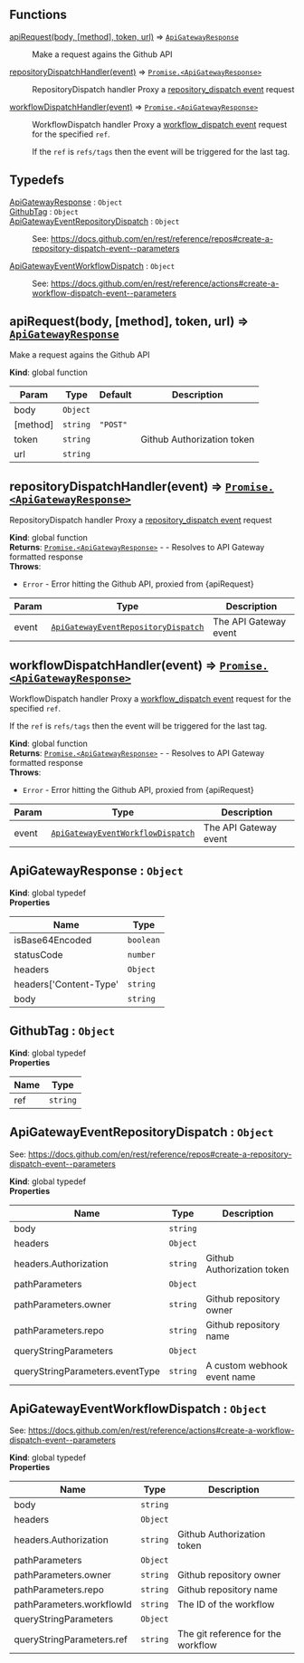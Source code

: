 ## Functions

<dl>
<dt><a href="#apiRequest">apiRequest(body, [method], token, url)</a> ⇒ <code><a href="#ApiGatewayResponse">ApiGatewayResponse</a></code></dt>
<dd><p>Make a request agains the Github API</p>
</dd>
<dt><a href="#repositoryDispatchHandler">repositoryDispatchHandler(event)</a> ⇒ <code><a href="#ApiGatewayResponse">Promise.&lt;ApiGatewayResponse&gt;</a></code></dt>
<dd><p>RepositoryDispatch handler
Proxy a <a href="https://docs.github.com/en/rest/reference/repos#create-a-repository-dispatch-event">repository_dispatch event</a> request</p>
</dd>
<dt><a href="#workflowDispatchHandler">workflowDispatchHandler(event)</a> ⇒ <code><a href="#ApiGatewayResponse">Promise.&lt;ApiGatewayResponse&gt;</a></code></dt>
<dd><p>WorkflowDispatch handler
Proxy a <a href="https://docs.github.com/en/rest/reference/actions#create-a-workflow-dispatch-event">workflow_dispatch event</a>
request for the specified <code>ref</code>.</p>
<p>If the <code>ref</code> is <code>refs/tags</code> then the event will be triggered for the last tag.</p>
</dd>
</dl>

## Typedefs

<dl>
<dt><a href="#ApiGatewayResponse">ApiGatewayResponse</a> : <code>Object</code></dt>
<dd></dd>
<dt><a href="#GithubTag">GithubTag</a> : <code>Object</code></dt>
<dd></dd>
<dt><a href="#ApiGatewayEventRepositoryDispatch">ApiGatewayEventRepositoryDispatch</a> : <code>Object</code></dt>
<dd><p>See: <a href="https://docs.github.com/en/rest/reference/repos#create-a-repository-dispatch-event--parameters">https://docs.github.com/en/rest/reference/repos#create-a-repository-dispatch-event--parameters</a></p>
</dd>
<dt><a href="#ApiGatewayEventWorkflowDispatch">ApiGatewayEventWorkflowDispatch</a> : <code>Object</code></dt>
<dd><p>See: <a href="https://docs.github.com/en/rest/reference/actions#create-a-workflow-dispatch-event--parameters">https://docs.github.com/en/rest/reference/actions#create-a-workflow-dispatch-event--parameters</a></p>
</dd>
</dl>

<a name="apiRequest"></a>

## apiRequest(body, [method], token, url) ⇒ [<code>ApiGatewayResponse</code>](#ApiGatewayResponse)
Make a request agains the Github API

**Kind**: global function  

| Param | Type | Default | Description |
| --- | --- | --- | --- |
| body | <code>Object</code> |  |  |
| [method] | <code>string</code> | <code>&quot;POST&quot;</code> |  |
| token | <code>string</code> |  | Github Authorization token |
| url | <code>string</code> |  |  |

<a name="repositoryDispatchHandler"></a>

## repositoryDispatchHandler(event) ⇒ [<code>Promise.&lt;ApiGatewayResponse&gt;</code>](#ApiGatewayResponse)
RepositoryDispatch handler
Proxy a [repository_dispatch event](https://docs.github.com/en/rest/reference/repos#create-a-repository-dispatch-event) request

**Kind**: global function  
**Returns**: [<code>Promise.&lt;ApiGatewayResponse&gt;</code>](#ApiGatewayResponse) - - Resolves to API Gateway formatted response  
**Throws**:

- <code>Error</code> - Error hitting the Github API, proxied from {apiRequest}


| Param | Type | Description |
| --- | --- | --- |
| event | [<code>ApiGatewayEventRepositoryDispatch</code>](#ApiGatewayEventRepositoryDispatch) | The API Gateway event |

<a name="workflowDispatchHandler"></a>

## workflowDispatchHandler(event) ⇒ [<code>Promise.&lt;ApiGatewayResponse&gt;</code>](#ApiGatewayResponse)
WorkflowDispatch handler
Proxy a [workflow_dispatch event](https://docs.github.com/en/rest/reference/actions#create-a-workflow-dispatch-event)
request for the specified `ref`.

If the `ref` is `refs/tags` then the event will be triggered for the last tag.

**Kind**: global function  
**Returns**: [<code>Promise.&lt;ApiGatewayResponse&gt;</code>](#ApiGatewayResponse) - - Resolves to API Gateway formatted response  
**Throws**:

- <code>Error</code> - Error hitting the Github API, proxied from {apiRequest}


| Param | Type | Description |
| --- | --- | --- |
| event | [<code>ApiGatewayEventWorkflowDispatch</code>](#ApiGatewayEventWorkflowDispatch) | The API Gateway event |

<a name="ApiGatewayResponse"></a>

## ApiGatewayResponse : <code>Object</code>
**Kind**: global typedef  
**Properties**

| Name | Type |
| --- | --- |
| isBase64Encoded | <code>boolean</code> | 
| statusCode | <code>number</code> | 
| headers | <code>Object</code> | 
| headers['Content-Type' | <code>string</code> | 
| body | <code>string</code> | 

<a name="GithubTag"></a>

## GithubTag : <code>Object</code>
**Kind**: global typedef  
**Properties**

| Name | Type |
| --- | --- |
| ref | <code>string</code> | 

<a name="ApiGatewayEventRepositoryDispatch"></a>

## ApiGatewayEventRepositoryDispatch : <code>Object</code>
See: https://docs.github.com/en/rest/reference/repos#create-a-repository-dispatch-event--parameters

**Kind**: global typedef  
**Properties**

| Name | Type | Description |
| --- | --- | --- |
| body | <code>string</code> |  |
| headers | <code>Object</code> |  |
| headers.Authorization | <code>string</code> | Github Authorization token |
| pathParameters | <code>Object</code> |  |
| pathParameters.owner | <code>string</code> | Github repository owner |
| pathParameters.repo | <code>string</code> | Github repository name |
| queryStringParameters | <code>Object</code> |  |
| queryStringParameters.eventType | <code>string</code> | A custom webhook event name |

<a name="ApiGatewayEventWorkflowDispatch"></a>

## ApiGatewayEventWorkflowDispatch : <code>Object</code>
See: https://docs.github.com/en/rest/reference/actions#create-a-workflow-dispatch-event--parameters

**Kind**: global typedef  
**Properties**

| Name | Type | Description |
| --- | --- | --- |
| body | <code>string</code> |  |
| headers | <code>Object</code> |  |
| headers.Authorization | <code>string</code> | Github Authorization token |
| pathParameters | <code>Object</code> |  |
| pathParameters.owner | <code>string</code> | Github repository owner |
| pathParameters.repo | <code>string</code> | Github repository name |
| pathParameters.workflowId | <code>string</code> | The ID of the workflow |
| queryStringParameters | <code>Object</code> |  |
| queryStringParameters.ref | <code>string</code> | The git reference for the workflow |

